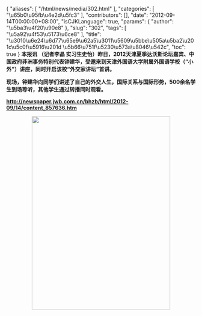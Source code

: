 {
    "aliases": [
        "/html/news/media/302.html"
    ],
    "categories": [
        "\u65b0\u95fb\u4e2d\u5fc3"
    ],
    "contributors": [],
    "date": "2012-09-14T00:00:00+08:00",
    "isCJKLanguage": true,
    "params": {
        "author": "\u5ba3\u4f20\u90e8"
    },
    "slug": "302",
    "tags": [
        "\u5a92\u4f53\u5173\u6ce8"
    ],
    "title": "\u3010\u6e24\u6d77\u65e9\u62a5\u3011\u5609\u5bbe\u505a\u5ba2\u201c\u5c0f\u5916\u201d \u5b66\u751f\u5230\u573a\u8046\u542c",
    "toc": true
}
**本报讯 （记者李晶 实习生史怡）昨日，2012天津夏季达沃斯论坛嘉宾、中国政府非洲事务特别代表钟建华，受邀来到天津外国语大学附属外国语学校（“小外”）讲座，同时开启该校“外交家讲坛”首讲。**

**现场，钟建华向同学们讲述了自己的外交人生，国际关系与国际形势，500余名学生到场聆听，其他学生通过转播同时观看。**

**<http://newspaper.jwb.com.cn/bhzb/html/2012-09/14/content_857636.htm>**

**<img
    src="https://cdn.tfls.online/mirror/full/f7b2f38078621b1f2e9a8e7c4a3ccf413599bd63.jpg"
    style="display:block;margin-left:auto;margin-right:auto;"
    decoding="async"
    fetchpriority="auto"
    loading="lazy"
    height="515"
    width="368"
/>**

